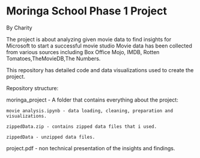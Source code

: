 # Moringa School Phase 1 Project
By Charity

The project is about analyzing given movie data to find insights for Microsoft to start a successful movie studio
Movie data has been collected from various sources including Box Office Mojo, IMDB, Rotten Tomatoes,TheMovieDB,The Numbers.

This repository has detailed code and data visualizations used to create the project.

Repository structure:

moringa_project - A folder that contains everything about the project:

	movie analysis.ipynb - data loading, cleaning, preparation and visualizations.
	
	zippedData.zip - contains zipped data files that i used.

	zippedData - unzipped data files.



project.pdf - non technical presentation of the insights and findings.


